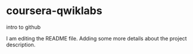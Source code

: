 # coursera-qwiklabs
intro to github

I am editing the README file. Adding some more details about the project description.
